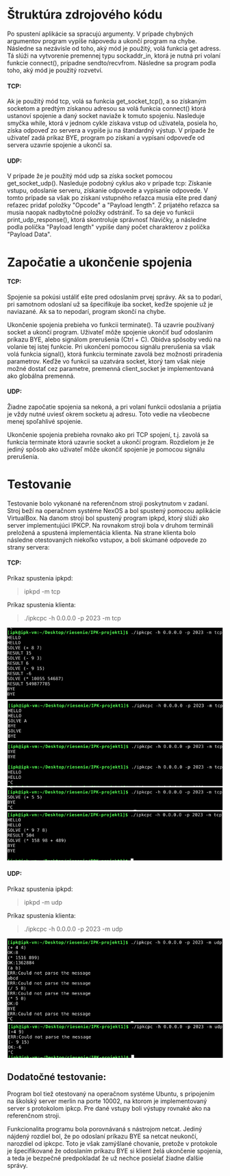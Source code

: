 # Štruktúra zdrojového kódu
Po spustení aplikácie sa spracujú argumenty. V prípade chybných argumentov program vypíše nápovedu a ukončí program na chybe. Následne sa nezávisle od toho, aký mód je použitý, volá funkcia get adress. Tá slúži na vytvorenie premennej typu sockaddr_in, ktorá je nutná pri volaní funkcie connect(), prípadne sendto/recvfrom. Následne sa program podla toho, aký mód je použitý rozvetví. 

#### TCP:
Ak je použitý mód tcp, volá sa funkcia get_socket_tcp(), a so získaným socketom a predtým získanou adresou sa volá funkcia connect() ktorá ustanoví spojenie a daný socket naviaže k tomuto spojeniu. Nasleduje smyčka while, ktorá v jednom cykle získava vstup od uživatela, posiela ho, získa odpoveď zo servera a vypíše ju na štandardný výstup. V prípade že uživateľ zadá príkaz BYE, program po získaní a vypísaní odpoveďe od servera uzavrie spojenie a ukončí sa.

#### UDP:
V prípade že je použitý mód udp sa získa socket pomocou get_socket_udp(). Nasleduje podobný cyklus ako v prípade tcp: Získanie vstupu, odoslanie serveru, získanie odpovede a vypísanie odpovede. V tomto prípade sa však po získaní vstupného reťazca musia ešte pred daný reťazec pridať položky "Opcode" a "Payload length". Z prijatého reťazca sa musia naopak nadbytočné položky odstrániť. To sa deje vo funkcii print_udp_response(), ktorá skontroluje správnosť hlavičky, a následne podla políčka "Payload length" vypíše daný počet charakterov z políčka "Payload Data".

# Započatie a ukončenie spojenia
#### TCP:
Spojenie sa pokúsi ustáliť ešte pred odoslaním prvej správy. Ak sa to podarí, pri samotnom odoslaní už sa špecifikuje iba socket, keďže spojenie už je naviazané. Ak sa to nepodarí, program skončí na chybe.

Ukončenie spojenia prebieha vo funkcii terminate(). Tá uzavrie používaný socket a ukončí program. Uživateľ môže spojenie ukončiť buď odoslaním príkazu BYE, alebo signálom prerušenia (Ctrl + C). Obidva spôsoby vedú na volanie tej istej funkcie. Pri ukončení pomocou signálu prerušenia sa však volá funkcia signal(), ktorá funkciu terminate zavolá bez možnosti priradenia parametrov. Keďže vo funkcii sa uzatvára socket, ktorý tam však nieje možné dostať cez parametre, premenná client_socket je implementovaná ako globálna premenná.

#### UDP:
Žiadne započatie spojenia sa nekoná, a pri volaní funkcii odoslania a prijatia je vždy nutné uviesť okrem socketu aj adresu. Toto vedie na všeobecne menej spoľahlivé spojenie.

Ukončenie spojenia prebieha rovnako ako pri TCP spojení, t.j. zavolá sa funkcia terminate ktorá uzavrie socket a ukončí program. Rozdielom je že jediný spôsob ako uživateľ môže ukončiť spojenie je pomocou signálu prerušenia.

# Testovanie
Testovanie bolo vykonané na referenčnom stroji poskytnutom v zadaní. Stroj beží na operačnom systéme NexOS a bol spustený pomocou aplikácie VirtualBox. Na danom stroji bol spustený program ipkpd, ktorý slúži ako server implementujúci IPKCP. Na rovnakom stroji bola v druhom termináli preložená a spustená implementácia klienta. Na strane klienta bolo následne otestovaných niekoľko vstupov, a boli skúmané odpovede zo strany servera:

#### TCP:
Príkaz spustenia ipkpd: 
>ipkpd -m tcp

Príkaz spustenia klienta: 
>./ipkcpc -h 0.0.0.0 -p 2023 -m tcp


![](screenshots/tcp1.png?raw=true)
![](screenshots/tcp2.png?raw=true)
![](screenshots/tcp3.png?raw=true)
![](screenshots/tcp4.png?raw=true)
![](screenshots/tcp5.png?raw=true)

#### UDP:
Príkaz spustenia ipkpd: 
>ipkpd -m udp

Príkaz spustenia klienta: 
>./ipkcpc -h 0.0.0.0 -p 2023 -m udp

![](screenshots/udp1.png?raw=true)
![](screenshots/udp2.png?raw=true)


## Dodatočné testovanie:
Program bol tiež otestovaný na operačnom systéme Ubuntu, s pripojením na školský server merlin na porte 10002, na ktorom je implementovaný server s protokolom ipkcp. Pre dané vstupy boli výstupy rovnaké ako na referenčnom stroji.

Funkcionalita programu bola porovnávaná s nástrojom netcat. Jediný nájdený rozdiel bol, že po odoslaní príkazu BYE sa netcat neukončí, narozdiel od ipkcpc. Toto je však zamýšlané chovanie, pretože v protokole je špecifikované že odoslaním príkazu BYE si klient želá ukončenie spojenia, a teda je bezpečné predpokladať že už nechce posielať žiadne ďalšie správy.